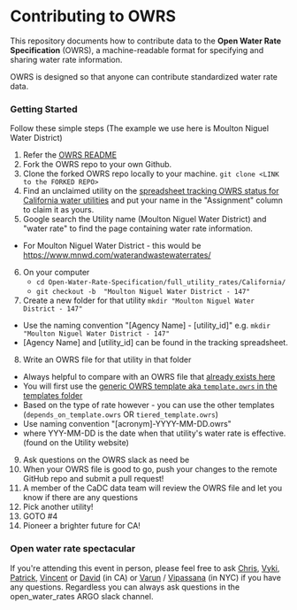 
# Contributing to OWRS

This repository documents how to contribute data to the **Open Water Rate Specification** (OWRS), a machine-readable format for specifying and sharing water rate information.

OWRS is designed so that anyone can contribute standardized water rate data.

### Getting Started

Follow these simple steps
(The example we use here is Moulton Niguel Water District)

1. Refer the [OWRS README](https://github.com/California-Data-Collaborative/Open-Water-Rate-Specification/blob/master/README.md)
2. Fork the OWRS repo to your own Github.
3. Clone the forked OWRS repo locally to your machine. `git clone <LINK to the FORKED REPO>`
4. Find an unclaimed utility on the [spreadsheet tracking OWRS status for California water utilities](https://docs.google.com/spreadsheets/d/1THqfs-tCxQiov65hHD3pG-9wRULHMo1aANy3EOiEAQ4/edit#gid=1887640542) and put your name in the "Assignment" column to claim it as yours.
5. Google search the Utility name (Moulton Niguel Water District) and "water rate" to find the page containing water rate information.
  * For Moulton Niguel Water District - this would be https://www.mnwd.com/waterandwastewaterrates/
6. On your computer
   * `cd Open-Water-Rate-Specification/full_utility_rates/California/`
   * `git checkout -b  "Moulton Niguel Water District - 147"`
7. Create a new folder for that utility `mkdir "Moulton Niguel Water District - 147"` 
  * Use the naming convention "[Agency Name] - [utility_id]" e.g. `mkdir "Moulton Niguel Water District - 147"`
  * [Agency Name] and [utility_id] can be found in the tracking spreadsheet.
8. Write an OWRS file for that utility in that folder
  * Always helpful to compare with an OWRS file that [already exists here](https://github.com/California-Data-Collaborative/Open-Water-Rate-Specification/tree/8316d643dc2b28e1089ee97ba9cb7425a1c5c674/full_utility_rates/California)
  * You will first use the [generic OWRS template aka `template.owrs` in the templates folder](https://github.com/California-Data-Collaborative/Open-Water-Rate-Specification/tree/master/templates)
  * Based on the type of rate however - you can use the other templates (`depends_on_template.owrs` OR `tiered_template.owrs`)
  * Use naming convention "[acronym]-YYYY-MM-DD.owrs"
  * where YYY-MM-DD is the date when that utility's water rate is effective. (found on the Utility website)
9. Ask questions on the OWRS slack as need be
10. When your OWRS file is good to go, push your changes to the remote GitHub repo and submit a pull request!  
11. A member of the CaDC data team will review the OWRS file and let you know if there are any questions
12. Pick another utility!
13. GOTO #4
14. Pioneer a brighter future for CA!


### Open water rate spectacular

If you're attending this event in person, please feel free to ask [Chris](https://github.com/christophertull), [Vyki](https://github.com/vykster), [Patrick](https://github.com/patwater), [Vincent](https://github.com/vincent-hebble) or [David](https://github.com/dmarulli) (in CA) or [Varun](https://github.com/vr00n) / [Vipassana](https://github.com/vipassana) (in NYC) if you have any questions.  Regardless you can always ask questions in the open_water_rates ARGO slack channel.  
